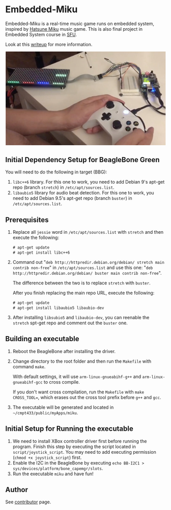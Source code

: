 # Embedded-Miku

Embedded-Miku is a real-time music game runs on embedded system, inspired by [Hatsune Miku](https://en.wikipedia.org/wiki/Hatsune_Miku) music game. This is also final project in Embedded System course in [SFU](https://www.sfu.ca/).

Look at this [writeup](https://github.com/AndyZZH/Embedded-Miku/blob/master/demo/WRITE_UP.pdf) for more information.

![alt text](https://github.com/AndyZZH/Embedded-Miku/blob/master/demo/demo.png)

## Initial Dependency Setup for BeagleBone Green

You will need to do the following in target (BBG):

1. `libc++6` library. For this one to work, you need to add Debian 9's apt-get repo (branch `stretch`) in `/etc/apt/sources.list`.
2. `libaubio5` library for audio beat detection. For this one to work, you need to add Debian 9.5's apt-get repo (branch `buster`) in `/etc/apt/sources.list`.

## Prerequisites

1. Replace all `jessie` word in `/etc/apt/sources.list` with `stretch` and then execute the following:
   ```
   # apt-get update
   # apt-get install libc++6
   ```

2. Command out "`deb http://httpredir.debian.org/debian/ stretch main contrib non-free`" in `/etc/apt/sources.list` and use this one: "`deb http://httpredir.debian.org/debian/ buster main contrib non-free`". 

    The difference between the two is to replace `stretch` with `buster`. 

    After you finish replacing the main repo URL, execute the following: 

    ```
    # apt-get update
    # apt-get install libaubio5 libaubio-dev
    ```

3. After installing `libsubio5` and `libaubio-dev`, you can reenable the `stretch` spt-get repo and comment out the `buster` one. 

## Building an executable

1. Reboot the BeagleBone after installing the driver. 

2. Change directory to the root folder and then run the `Makefile` with command `make`. 

    With default settings, it will use `arm-linux-gnueabihf-g++` and `arm-linux-gnueabihf-gcc` to cross compile. 

    If you don't want cross compilation, run the `Makefile` with `make CROSS_TOOL=`, which erases out the cross tool prefix before `g++` and `gcc`.

3. The executable will be generated and located in `~/cmpt433/public/myApps/miku`. 

## Initial Setup for Running the executable

1. We need to install XBox controller driver first before running the program. Finish this step by executing the script located in `script/joystick_script`. You may need to add executing permission (`chmod +x joystick_script`) first. 
2. Enable the I2C in the BeagleBone by executing `echo BB-I2C1 > sys/devices/platform/bone_capemgr/slots`. 
3. Run the executable `miku` and have fun!

## Author

See [contributor](https://github.com/AndyZZH/Embedded-Miku/graphs/contributors) page.